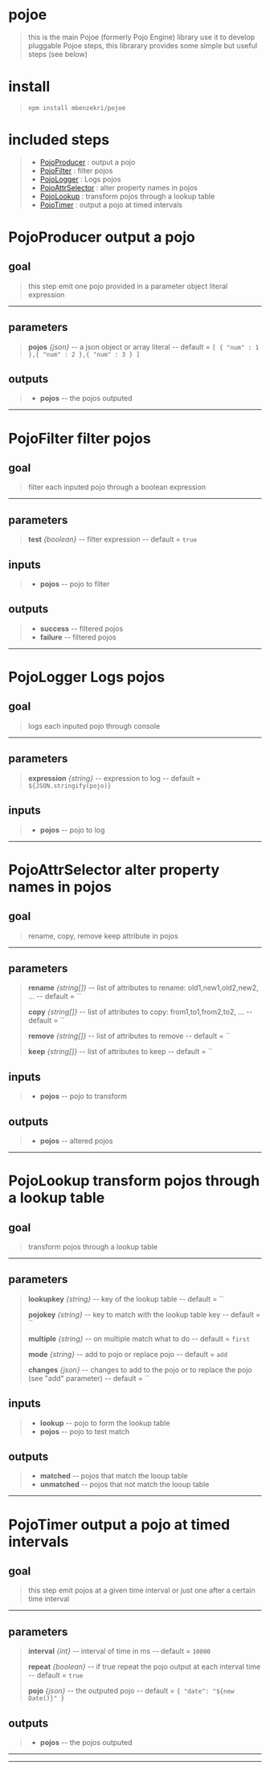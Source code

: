 
# pojoe
>this is the main Pojoe (formerly Pojo Engine) library use it to develop pluggable Pojoe steps, 
 this librarary provides some simple but useful steps (see below)
# install

>`npm install mbenzekri/pojoe`

# included steps 
>- [PojoProducer](#pojoproducer-output-a-pojo) : output a pojo
>- [PojoFilter](#pojofilter-filter-pojos) : filter pojos
>- [PojoLogger](#pojologger-logs-pojos) : Logs pojos
>- [PojoAttrSelector](#pojoattrselector-alter-property-names-in-pojos) : alter property names in pojos
>- [PojoLookup](#pojolookup-transform-pojos-through-a-lookup-table) : transform pojos through a lookup table
>- [PojoTimer](#pojotimer-output-a-pojo-at-timed-intervals) : output a pojo at timed intervals
# PojoProducer output a pojo
>

## goal

>this step emit one pojo provided in a parameter object literal expression

---
## parameters
> **pojos** *{json}* -- a json object or array literal  -- default = `[ { "num" : 1 },{ "num" : 2 },{ "num" : 3 } ]`
> 

## outputs
>- **pojos** -- the pojos outputed 


---

# PojoFilter filter pojos
>

## goal

> filter each inputed pojo through a boolean expression

---
## parameters
> **test** *{boolean}* -- filter expression  -- default = `true`
> 
## inputs
>- **pojos** -- pojo to filter 

## outputs
>- **success** -- filtered pojos 
>- **failure** -- filtered pojos 


---

# PojoLogger Logs pojos
>

## goal

> logs each inputed pojo through console

---
## parameters
> **expression** *{string}* -- expression to log  -- default = `${JSON.stringify(pojo)}`
> 
## inputs
>- **pojos** -- pojo to log 



---

# PojoAttrSelector alter property names in pojos
>

## goal

>rename, copy, remove keep attribute in pojos

---
## parameters
> **rename** *{string[]}* -- list of attributes to rename: old1,new1,old2,new2, ...  -- default = ``
> 
> **copy** *{string[]}* -- list of attributes to copy: from1,to1,from2,to2, ...  -- default = ``
> 
> **remove** *{string[]}* -- list of attributes to remove  -- default = ``
> 
> **keep** *{string[]}* -- list of attributes to keep  -- default = ``
> 
## inputs
>- **pojos** -- pojo to transform 

## outputs
>- **pojos** -- altered pojos 


---

# PojoLookup transform pojos through a lookup table
>

## goal

>transform pojos through a lookup table

---
## parameters
> **lookupkey** *{string}* -- key of the lookup table   -- default = ``
> 
> **pojokey** *{string}* -- key to match with the lookup table key  -- default = ``
> 
> **multiple** *{string}* -- on multiple match what to do  -- default = `first`
> 
> **mode** *{string}* -- add to pojo or replace pojo  -- default = `add`
> 
> **changes** *{json}* -- changes to add to the pojo or to replace the pojo (see "add" parameter)  -- default = ``
> 
## inputs
>- **lookup** -- pojo to form the lookup table 
>- **pojos** -- pojo to test match 

## outputs
>- **matched** -- pojos that match the looup table 
>- **unmatched** -- pojos that not match the looup table 


---

# PojoTimer output a pojo at timed intervals
>

## goal

>this step emit pojos at a given time interval or just one after a certain time interval

---
## parameters
> **interval** *{int}* -- interval of time in ms  -- default = `10000`
> 
> **repeat** *{boolean}* -- if true repeat the pojo output at each interval time  -- default = `true`
> 
> **pojo** *{json}* -- the outputed pojo  -- default = `{ "date": "${new Date()}" }`
> 

## outputs
>- **pojos** -- the pojos outputed 


---

---
